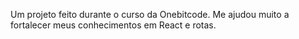 Um projeto feito durante o curso da Onebitcode. Me ajudou muito a fortalecer meus conhecimentos em React e rotas.
